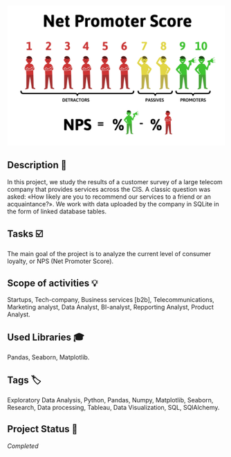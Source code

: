 ![NPS](nps.jpg)

## Description :key:
In this project, we study the results of a customer survey of a large telecom company that provides services across the CIS. A classic question was asked: «How likely are you to recommend our services to a friend or an acquaintance?».
We work with data uploaded by the company in SQLite in the form of linked database tables.

## Tasks :ballot_box_with_check:
The main goal of the project is to analyze the current level of consumer loyalty, or NPS (Net Promoter Score).

## Scope of activities :bulb:
Startups, Tech-company, Business services [b2b], Telecommunications, Marketing analyst, Data Analyst, BI-analyst, Repporting Analyst, Product Analyst.


## Used Libraries :mortar_board:
Pandas, Seaborn, Matplotlib.


## Tags :label:
Exploratory Data Analysis, Python, Pandas, Numpy, Matplotlib, Seaborn, Research, Data processing, Tableau, Data Visualization, SQL, SQlAlchemy.


## Project Status :black_square_button:
_Completed_ 
